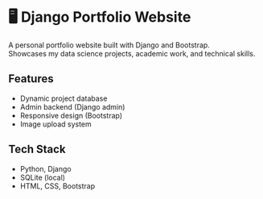 # 🖥️ Django Portfolio Website

A personal portfolio website built with Django and Bootstrap.  
Showcases my data science projects, academic work, and technical skills.

## Features
- Dynamic project database
- Admin backend (Django admin)
- Responsive design (Bootstrap)
- Image upload system

## Tech Stack
- Python, Django
- SQLite (local)
- HTML, CSS, Bootstrap
